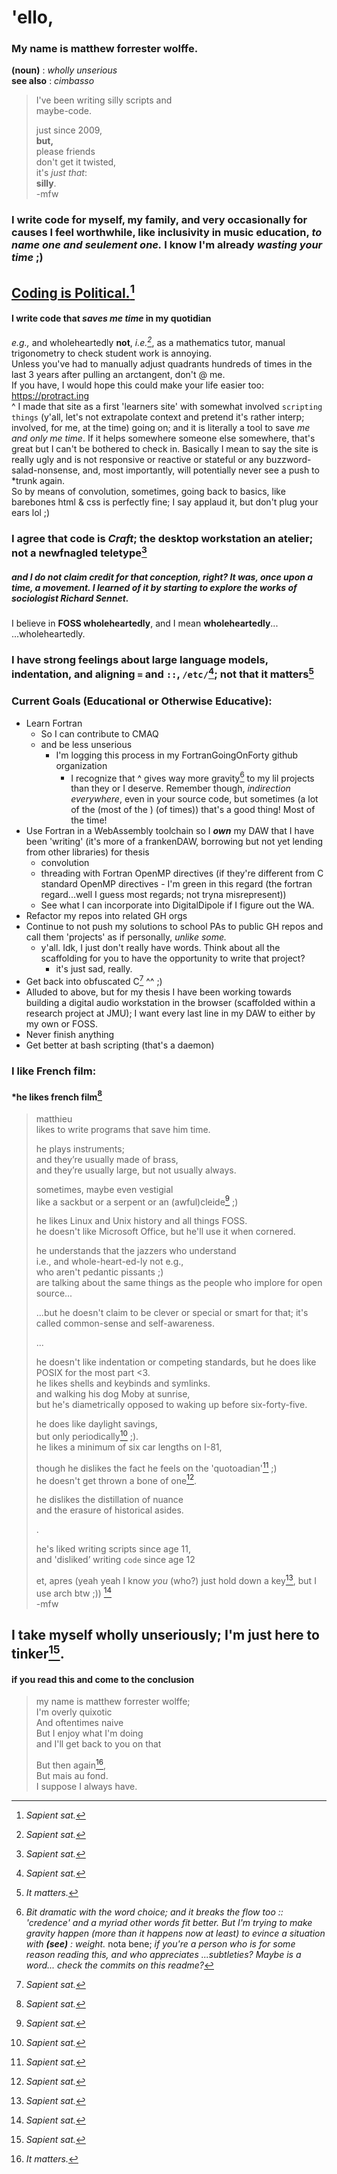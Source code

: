 # 'ello, 

### My name is matthew forrester wolffe.
**(noun)** : _wholly unserious_  
__see also__ : _cimbasso_ 

> I've been writing silly scripts and  
> maybe-code.   
> 
> just since 2009,  
> **but,**  
> please friends  
> don't get it twisted,  
> it's _just that_:  
> **silly**.  
-mfw


### I write code for myself, my family, and very occasionally for causes I feel worthwhile, like inclusivity in music education, _to name one and seulement one._ I know I'm already _wasting your time_ ;)  

## [Coding is Political.](https://ehmatthes.github.io/pcc_2e/)[^1]

#### I write code that _saves me time_ in my quotidian  
_e.g.,_ and wholeheartedly **not**, _i.e.[^1]_, as a mathematics tutor, manual trigonometry to check student work is annoying.  
Unless you've had to manually adjust quadrants hundreds of times in the last 3 years after pulling an arctangent, don't @ me.  
If you have, I would hope this could make your life easier too:  https://protract.ing   
^ I made that site as a first 'learners site' with somewhat involved `scripting things` (y'all, let's not extrapolate context and pretend it's rather interp; involved, for me, at the time) going on; and it is literally a tool to save *me and only me time*. If it helps somewhere someone else somewhere, that's great but I can't be bothered to check in. Basically I mean to say the site is really ugly and is not responsive or reactive or stateful or any buzzword-salad-nonsense, and, most importantly, will potentially never see a push to *trunk again.  
So by means of convolution, sometimes, going back to basics, like barebones html & css is perfectly fine; I say applaud it, but don't plug your ears lol ;)

### I agree that code is _Craft_; the desktop workstation an atelier; not a newfnagled teletype[^1]
##### and I do not claim credit for that conception, right? *It was, once upon a time, a movement*. I learned of it by starting to explore the works of sociologist Richard Sennet.


I believe in **FOSS wholeheartedly**, and I mean **wholeheartedly**...  
...wholeheartedly.  

### I have strong feelings about large language models, indentation, and aligning `=` and `::`, `/etc/`[^1]; not that it matters[^2]

### **Current Goals (Educational or Otherwise Educative):**
* Learn Fortran
  * So I can contribute to CMAQ
  * and be less unserious
    * I'm logging this process in my FortranGoingOnForty github organization
      * I recognize that ^ gives way more gravity[^3] to my lil projects than they or I deserve. Remember though, *indirection everywhere*, even in your source code, but sometimes (a lot of the (most of the ) (of times)) that's a good thing! Most of the time!  
* Use Fortran in a WebAssembly toolchain so I *__own__* my DAW that I have been 'writing' (it's more of a frankenDAW, borrowing but not yet lending from other libraries) for thesis
  * convolution
  * threading with Fortran OpenMP directives (if they're different from C standard OpenMP directives - I'm green in this regard (the fortran regard...well I guess most regards; not tryna misrepresent))
  * See what I can incorporate into DigitalDipole if I figure out the WA.
* Refactor my repos into related GH orgs
* Continue to not push my solutions to school PAs to public GH repos and call them 'projects' as if personally, _unlike some._
   * y'all. Idk, I just don't really have words. Think about all the scaffolding for you to have the opportunity to write that project?
     * it's just sad, really. 
* Get back into obfuscated C[^1] ^^ ;)
* Alluded to above, but for my thesis I have been working towards building a digital audio workstation in the browser (scaffolded within a research project at JMU); I want every last line in my DAW to either by my own or FOSS.
* Never finish anything  
* Get better at bash scripting (that's a daemon)

### I like French film:
#### *he likes french film[^1]
> matthieu  
> likes to write programs that save him time.  
>
> he plays instruments;  
> and they’re usually made of brass,  
> and they’re usually large,
> but not usually always.  
>
> sometimes, maybe even vestigial  
> like a sackbut or a serpent or an (awful)cleide[^1] ;)
>  
> he likes Linux and Unix history and all things FOSS.  
> he doesn't like Microsoft Office, but he'll use it when cornered.  
>
> he understands that the jazzers who understand  
> i.e., and whole-heart-ed-ly not e.g.,  
> who aren't pedantic pissants ;)  
> are talking about the same things as the people who implore for open source... 
>
> ...but he doesn't claim to be clever or special or smart for that; it's called common-sense and self-awareness.  
>
> ... 
>
> he doesn't like indentation or competing standards,
> but he does like POSIX for the most part <3.    
> he likes shells and keybinds and symlinks.  
> and walking his dog Moby at sunrise,  
> but he's diametrically opposed to waking up before six-forty-five.  
>
> he does like daylight savings,  
> but only periodically[^1] ;).  
> he likes a minimum of six car lengths on I-81,  
>
> though he dislikes the fact he feels on the 'quotoadian'[^1] ;)  
> he doesn't get thrown a bone of one[^1].  
>
> he dislikes the distillation of nuance  
> and the erasure of historical asides.  
>
> .
>
> he's liked writing scripts since age 11,  
> and 'disliked’ writing `code` since age 12  
>
> et, apres (yeah yeah I know *you* (who?) just hold down a key[^1], but I use arch btw ;))
> [^1]  
> -mfw

## I take myself wholly unseriously; I'm just here to tinker[^1].
#### if you read this and come to the conclusion

> my name is matthew forrester wolffe;  
> I'm overly quixotic  
> And oftentimes naive  
> But I enjoy what I'm doing  
> and I'll get back to you on that  
>
> But then again[^2],  
> But mais au fond.  
> I suppose I always have.  

[^1]: _Sapient sat._
[^2]: _It matters._
[^3]: _Bit dramatic with the word choice; and it breaks the flow too :: 'credence' and a myriad other words fit better. But I'm trying to make gravity happen (more than it happens now at least) to evince a situation with **(see)** : weight[^4]._
nota bene; *if you're a person who is for some reason reading this, and who appreciates ...subtleties? Maybe is a word... check the commits on this readme?*
[^4]: (noun) : that force which reminds one that gravity is still in charge.
